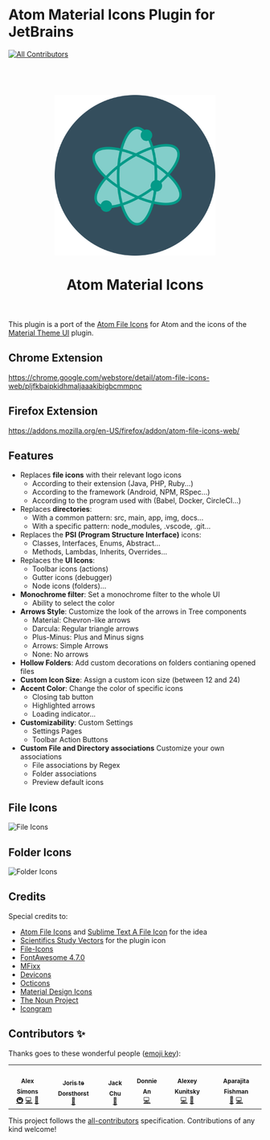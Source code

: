 # Atom Material Icons Plugin for JetBrains

<!-- ALL-CONTRIBUTORS-BADGE:START - Do not remove or modify this section -->
[![All Contributors](https://img.shields.io/badge/all_contributors-6-orange.svg?style=flat-square)](#contributors-)
<!-- ALL-CONTRIBUTORS-BADGE:END -->

<h1 align="center">
  <br>
    <img src="src/main/resources/META-INF/pluginIcon.svg" alt="logo" width="320" height="320">
  <br><br>
  Atom Material Icons
  <br>
  <br>
</h1>


This plugin is a port of the [Atom File Icons](https://github.com/file-icons/atom) for Atom and the icons of
the [Material Theme UI](https://github.com/mallowigi/material-theme-issues) plugin.

## Chrome Extension

<https://chrome.google.com/webstore/detail/atom-file-icons-web/pljfkbaipkidhmaljaaakibigbcmmpnc>

## Firefox Extension

<https://addons.mozilla.org/en-US/firefox/addon/atom-file-icons-web/>

## Features

- Replaces **file icons** with their relevant logo icons
    - According to their extension (Java, PHP, Ruby...)
    - According to the framework (Android, NPM, RSpec...)
    - According to the program used with (Babel, Docker, CircleCI...)
- Replaces **directories**:
    - With a common pattern: src, main, app, img, docs...
    - With a specific pattern: node_modules, .vscode, .git...
- Replaces the **PSI (Program Structure Interface)** icons:
    - Classes, Interfaces, Enums, Abstract...
    - Methods, Lambdas, Inherits, Overrides...
- Replaces the **UI Icons**:
    - Toolbar icons (actions)
    - Gutter icons (debugger)
    - Node icons (folders)...
- **Monochrome filter**: Set a monochrome filter to the whole UI
    - Ability to select the color
- **Arrows Style**: Customize the look of the arrows in Tree components
    - Material: Chevron-like arrows
    - Darcula: Regular triangle arrows
    - Plus-Minus: Plus and Minus signs
    - Arrows: Simple Arrows
    - None: No arrows
- **Hollow Folders**: Add custom decorations on folders contianing opened files
- **Custom Icon Size**: Assign a custom icon size (between 12 and 24)
- **Accent Color**: Change the color of specific icons
    - Closing tab button
    - Highlighted arrows
    - Loading indicator...
- **Customizability**: Custom Settings
    - Settings Pages
    - Toolbar Action Buttons
- **Custom File and Directory associations** Customize your own associations
    - File associations by Regex
    - Folder associations
    - Preview default icons

## File Icons

![File Icons](https://raw.githubusercontent.com/mallowigi/iconGenerator/master/assets/files.png)

## Folder Icons

![Folder Icons](https://raw.githubusercontent.com/mallowigi/iconGenerator/master/assets/folders.png)

## Credits

Special credits to:

- [Atom File Icons](https://github.com/file-icons/atom)
  and [Sublime Text A File Icon](https://github.com/SublimeText/AFileIcon) for the idea
- [Scientifics Study Vectors](https://www.svgrepo.com/svg/121720/atom) for the plugin icon
- [File-Icons](https://github.com/file-icons/source/blob/master/charmap.md)
- [FontAwesome 4.7.0](https://fontawesome.com/v4.7.0/cheatsheet/)
- [MFixx](https://github.com/file-icons/MFixx/blob/master/charmap.md)
- [Devicons](https://github.com/file-icons/DevOpicons/blob/master/charmap.md)
- [Octicons](https://octicons.github.com/)
- [Material Design Icons](https://materialdesignicons.com/)
- [The Noun Project](https://thenounproject.com/)
- [Icongram](https://icongr.am/)

## Contributors ✨

Thanks goes to these wonderful people ([emoji key](https://allcontributors.org/docs/en/emoji-key)):

<!-- ALL-CONTRIBUTORS-LIST:START - Do not remove or modify this section -->
<!-- prettier-ignore-start -->
<!-- markdownlint-disable -->
<table>
  <tr>
    <td align="center"><a href="https://unthrottled.io"><img src="https://avatars.githubusercontent.com/u/15972415?v=4?s=100" width="100px;" alt=""/><br /><sub><b>Alex Simons</b></sub></a><br /><a href="#infra-Unthrottled" title="Infrastructure (Hosting, Build-Tools, etc)">🚇</a> <a href="https://github.com/mallowigi/a-file-icon-idea/commits?author=Unthrottled" title="Code">💻</a> <a href="#plugin-Unthrottled" title="Plugin/utility libraries">🔌</a></td>
    <td align="center"><a href="https://Joristdh.web.app"><img src="https://avatars.githubusercontent.com/u/6518350?v=4?s=100" width="100px;" alt=""/><br /><sub><b>Joris te Dorsthorst</b></sub></a><br /><a href="#ideas-Joristdh" title="Ideas, Planning, & Feedback">🤔</a></td>
    <td align="center"><a href="https://github.com/godfather1103"><img src="https://avatars.githubusercontent.com/u/11797964?v=4?s=100" width="100px;" alt=""/><br /><sub><b>Jack Chu</b></sub></a><br /><a href="https://github.com/mallowigi/a-file-icon-idea/issues?q=author%3Agodfather1103" title="Bug reports">🐛</a></td>
    <td align="center"><a href="https://github.com/donniean"><img src="https://avatars.githubusercontent.com/u/12584040?v=4?s=100" width="100px;" alt=""/><br /><sub><b>Donnie An</b></sub></a><br /><a href="https://github.com/mallowigi/a-file-icon-idea/commits?author=donniean" title="Code">💻</a></td>
    <td align="center"><a href="https://github.com/amstiel"><img src="https://avatars.githubusercontent.com/u/9428948?v=4?s=100" width="100px;" alt=""/><br /><sub><b>Alexey Kunitsky</b></sub></a><br /><a href="https://github.com/mallowigi/a-file-icon-idea/commits?author=amstiel" title="Code">💻</a> <a href="#ideas-amstiel" title="Ideas, Planning, & Feedback">🤔</a></td>
    <td align="center"><a href="https://github.com/aparajita"><img src="https://avatars.githubusercontent.com/u/22218?v=4?s=100" width="100px;" alt=""/><br /><sub><b>Aparajita Fishman</b></sub></a><br /><a href="#ideas-aparajita" title="Ideas, Planning, & Feedback">🤔</a> <a href="https://github.com/mallowigi/a-file-icon-idea/commits?author=aparajita" title="Code">💻</a></td>
  </tr>
</table>

<!-- markdownlint-restore -->
<!-- prettier-ignore-end -->

<!-- ALL-CONTRIBUTORS-LIST:END -->

This project follows the [all-contributors](https://github.com/all-contributors/all-contributors) specification.
Contributions of any kind welcome!
